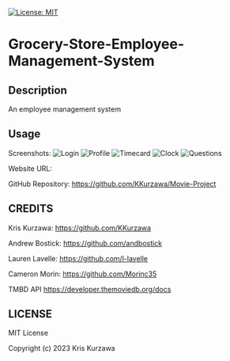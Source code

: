 [![License: MIT](https://img.shields.io/badge/License-MIT-yellow.svg)](https://opensource.org/licenses/MIT)
# Grocery-Store-Employee-Management-System

## Description

An employee management system

## Usage



Screenshots:
![Login]()
![Profile]()
![Timecard]()
![Clock]()
![Questions]()

Website URL: 

GitHub Repository: https://github.com/KKurzawa/Movie-Project

## CREDITS

Kris Kurzawa: https://github.com/KKurzawa

Andrew Bostick: https://github.com/andbostick

Lauren Lavelle: https://github.com/l-lavelle

Cameron Morin: https://github.com/Morinc35

TMBD API https://developer.themoviedb.org/docs

## LICENSE

MIT License

Copyright (c) 2023 Kris Kurzawa


